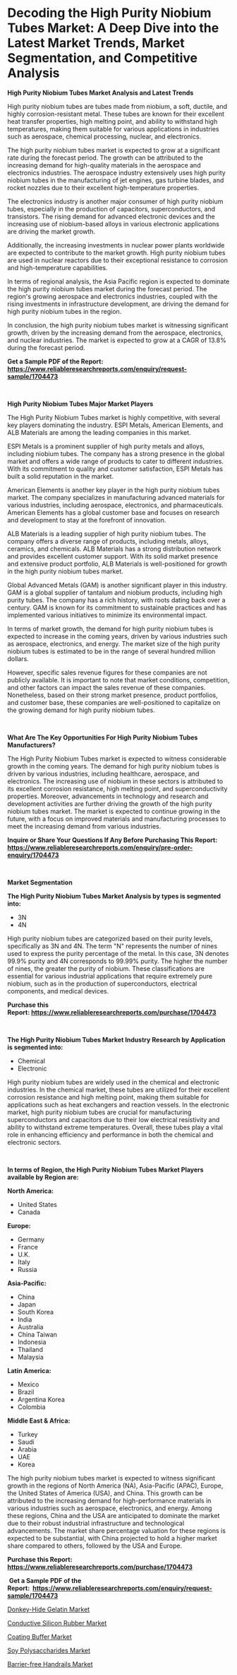 <p><h1>Decoding the High Purity Niobium Tubes Market: A Deep Dive into the Latest Market Trends, Market Segmentation, and Competitive Analysis</h1></p><p><strong>High Purity Niobium Tubes Market Analysis and Latest Trends</strong></p>
<p><p>High purity niobium tubes are tubes made from niobium, a soft, ductile, and highly corrosion-resistant metal. These tubes are known for their excellent heat transfer properties, high melting point, and ability to withstand high temperatures, making them suitable for various applications in industries such as aerospace, chemical processing, nuclear, and electronics.</p><p>The high purity niobium tubes market is expected to grow at a significant rate during the forecast period. The growth can be attributed to the increasing demand for high-quality materials in the aerospace and electronics industries. The aerospace industry extensively uses high purity niobium tubes in the manufacturing of jet engines, gas turbine blades, and rocket nozzles due to their excellent high-temperature properties.</p><p>The electronics industry is another major consumer of high purity niobium tubes, especially in the production of capacitors, superconductors, and transistors. The rising demand for advanced electronic devices and the increasing use of niobium-based alloys in various electronic applications are driving the market growth.</p><p>Additionally, the increasing investments in nuclear power plants worldwide are expected to contribute to the market growth. High purity niobium tubes are used in nuclear reactors due to their exceptional resistance to corrosion and high-temperature capabilities.</p><p>In terms of regional analysis, the Asia Pacific region is expected to dominate the high purity niobium tubes market during the forecast period. The region's growing aerospace and electronics industries, coupled with the rising investments in infrastructure development, are driving the demand for high purity niobium tubes in the region.</p><p>In conclusion, the high purity niobium tubes market is witnessing significant growth, driven by the increasing demand from the aerospace, electronics, and nuclear industries. The market is expected to grow at a CAGR of 13.8% during the forecast period.</p></p>
<p><strong>Get a Sample PDF of the Report:&nbsp; <a href="https://www.reliableresearchreports.com/enquiry/request-sample/1704473">https://www.reliableresearchreports.com/enquiry/request-sample/1704473</a></strong></p>
<p>&nbsp;</p>
<p><strong>High Purity Niobium Tubes Major Market Players</strong></p>
<p><p>The High Purity Niobium Tubes market is highly competitive, with several key players dominating the industry. ESPI Metals, American Elements, and ALB Materials are among the leading companies in this market.</p><p>ESPI Metals is a prominent supplier of high purity metals and alloys, including niobium tubes. The company has a strong presence in the global market and offers a wide range of products to cater to different industries. With its commitment to quality and customer satisfaction, ESPI Metals has built a solid reputation in the market.</p><p>American Elements is another key player in the high purity niobium tubes market. The company specializes in manufacturing advanced materials for various industries, including aerospace, electronics, and pharmaceuticals. American Elements has a global customer base and focuses on research and development to stay at the forefront of innovation.</p><p>ALB Materials is a leading supplier of high purity niobium tubes. The company offers a diverse range of products, including metals, alloys, ceramics, and chemicals. ALB Materials has a strong distribution network and provides excellent customer support. With its solid market presence and extensive product portfolio, ALB Materials is well-positioned for growth in the high purity niobium tubes market.</p><p>Global Advanced Metals (GAM) is another significant player in this industry. GAM is a global supplier of tantalum and niobium products, including high purity tubes. The company has a rich history, with roots dating back over a century. GAM is known for its commitment to sustainable practices and has implemented various initiatives to minimize its environmental impact.</p><p>In terms of market growth, the demand for high purity niobium tubes is expected to increase in the coming years, driven by various industries such as aerospace, electronics, and energy. The market size of the high purity niobium tubes is estimated to be in the range of several hundred million dollars.</p><p>However, specific sales revenue figures for these companies are not publicly available. It is important to note that market conditions, competition, and other factors can impact the sales revenue of these companies. Nonetheless, based on their strong market presence, product portfolios, and customer base, these companies are well-positioned to capitalize on the growing demand for high purity niobium tubes.</p></p>
<p>&nbsp;</p>
<p><strong>What Are The Key Opportunities For High Purity Niobium Tubes Manufacturers?</strong></p>
<p><p>The High Purity Niobium Tubes market is expected to witness considerable growth in the coming years. The demand for high purity niobium tubes is driven by various industries, including healthcare, aerospace, and electronics. The increasing use of niobium in these sectors is attributed to its excellent corrosion resistance, high melting point, and superconductivity properties. Moreover, advancements in technology and research and development activities are further driving the growth of the high purity niobium tubes market. The market is expected to continue growing in the future, with a focus on improved materials and manufacturing processes to meet the increasing demand from various industries.</p></p>
<p><strong>Inquire or Share Your Questions If Any Before Purchasing This Report: <a href="https://www.reliableresearchreports.com/enquiry/pre-order-enquiry/1704473">https://www.reliableresearchreports.com/enquiry/pre-order-enquiry/1704473</a></strong></p>
<p>&nbsp;</p>
<p><strong>Market Segmentation</strong></p>
<p><strong>The High Purity Niobium Tubes Market Analysis by types is segmented into:</strong></p>
<p><ul><li>3N</li><li>4N</li></ul></p>
<p><p>High purity niobium tubes are categorized based on their purity levels, specifically as 3N and 4N. The term "N" represents the number of nines used to express the purity percentage of the metal. In this case, 3N denotes 99.9% purity and 4N corresponds to 99.99% purity. The higher the number of nines, the greater the purity of niobium. These classifications are essential for various industrial applications that require extremely pure niobium, such as in the production of superconductors, electrical components, and medical devices.</p></p>
<p><strong>Purchase this Report:&nbsp;<a href="https://www.reliableresearchreports.com/purchase/1704473">https://www.reliableresearchreports.com/purchase/1704473</a></strong></p>
<p>&nbsp;</p>
<p><strong>The High Purity Niobium Tubes Market Industry Research by Application is segmented into:</strong></p>
<p><ul><li>Chemical</li><li>Electronic</li></ul></p>
<p><p>High purity niobium tubes are widely used in the chemical and electronic industries. In the chemical market, these tubes are utilized for their excellent corrosion resistance and high melting point, making them suitable for applications such as heat exchangers and reaction vessels. In the electronic market, high purity niobium tubes are crucial for manufacturing superconductors and capacitors due to their low electrical resistivity and ability to withstand extreme temperatures. Overall, these tubes play a vital role in enhancing efficiency and performance in both the chemical and electronic sectors.</p></p>
<p>&nbsp;</p>
<p><strong>In terms of Region, the High Purity Niobium Tubes Market Players available by Region are:</strong></p>
<p>
    <p> <strong> North America: </strong>
        <ul>
            <li>United States</li>
            <li>Canada</li>
        </ul>
        </p> 
    <p> <strong> Europe: </strong>
        <ul>
            <li>Germany</li>
            <li>France</li>
            <li>U.K.</li>
            <li>Italy</li>
            <li>Russia</li>
        </ul>
        </p> 
    <p> <strong> Asia-Pacific: </strong>
        <ul>
            <li>China</li>
            <li>Japan</li>
            <li>South Korea</li>
            <li>India</li>
            <li>Australia</li>
            <li>China Taiwan</li>
            <li>Indonesia</li>
            <li>Thailand</li>
            <li>Malaysia</li>
        </ul>
        </p> 
    <p> <strong> Latin America: </strong>
        <ul>
            <li>Mexico</li>
            <li>Brazil</li>
            <li>Argentina Korea</li>
            <li>Colombia</li>
        </ul>
        </p> 
    <p> <strong> Middle East & Africa: </strong>
        <ul>
            <li>Turkey</li>
            <li>Saudi</li>
            <li>Arabia</li>
            <li>UAE</li>
            <li>Korea</li>
        </ul>
    </p>
    </p>
<p><p>The high purity niobium tubes market is expected to witness significant growth in the regions of North America (NA), Asia-Pacific (APAC), Europe, the United States of America (USA), and China. This growth can be attributed to the increasing demand for high-performance materials in various industries such as aerospace, electronics, and energy. Among these regions, China and the USA are anticipated to dominate the market due to their robust industrial infrastructure and technological advancements. The market share percentage valuation for these regions is expected to be substantial, with China projected to hold a higher market share compared to others, followed by the USA and Europe.</p></p>
<p><strong>Purchase this Report: <a href="https://www.reliableresearchreports.com/purchase/1704473">https://www.reliableresearchreports.com/purchase/1704473</a></strong></p>
<p>&nbsp;<strong>Get a Sample PDF of the Report:&nbsp;&nbsp;<a href="https://www.reliableresearchreports.com/enquiry/request-sample/1704473">https://www.reliableresearchreports.com/enquiry/request-sample/1704473</a></strong></p>
<p><strong></strong></p>
<p><p><a href="https://medium.com/@isidrowolff1966/donkey-hide-gelatin-market-comprehensive-assessment-by-type-application-and-geography-d16c1b9b5898">Donkey-Hide Gelatin Market</a></p><p><a href="https://www.linkedin.com/pulse/conductive-silicon-rubber-market-size-2023-2030-global-6jyve/">Conductive Silicon Rubber Market</a></p><p><a href="https://www.linkedin.com/pulse/coating-buffer-market-size-2023-2030-global-industrial-bcb3e/">Coating Buffer Market</a></p><p><a href="https://www.linkedin.com/pulse/soy-polysaccharides-market-share-amp-new-trends-analysis-report-645yc/">Soy Polysaccharides Market</a></p><p><a href="https://medium.com/@abbieparker1964/barrier-free-handrails-market-size-reveals-the-best-marketing-channels-in-global-industry-d0e3ea50f98b">Barrier-free Handrails Market</a></p></p>